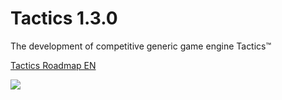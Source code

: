 # Tactics 1.3.0
The development of competitive generic game engine Tactics™

[Tactics Roadmap EN](https://translate.googleusercontent.com/translate_c?depth=1&rurl=translate.google.com&sl=ru&tl=en&u=https://docs.google.com/spreadsheets/d/1LBrm7XSYCJuWoKAZz-iyiMk5pcJ_5IY--qihFSMAMUk/pubhtml&usg=ALkJrhhE5yduFDJT4N8WDB1e-r6CinTocQ)

![](http://bpb-team.ru/star-tR/tactics_c.PNG)
